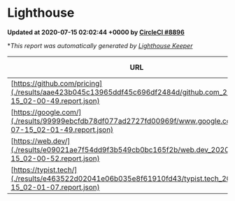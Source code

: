
# Lighthouse

**Updated at 2020-07-15 02:02:44 +0000 by [CircleCI #8896](https://circleci.com/gh/ItinerisLtd/lighthouse-keeper-example/8896)**

**This report was automatically generated by [Lighthouse Keeper](https://github.com/itinerisltd/lighthouse-keeper)*

| URL | Performance | Accessibility | Best Practices | SEO | PWA | Updated At |
| --- | --- | --- | --- | --- | --- | --- |
| [https://github.com/pricing](./results/aae423b045c13965ddf45c696df2484d/github.com_2020-07-15_02-00-49.report.json) | 0.78 | 0.96 | 1 | 0.92 | 0.54 | 2020-07-15T02:00:49.105Z |
| [https://google.com/](./results/99999ebcfdb78df077ad2727fd00969f/www.google.com_2020-07-15_02-01-49.report.json) | 0.95 | 0.9 | 1 | 0.85 | 0.54 | 2020-07-15T02:01:49.445Z |
| [https://web.dev/](./results/e09021ae7f54dd9f3b549cb0bc165f2b/web.dev_2020-07-15_02-00-52.report.json) | 0.87 | 1 | 1 | 0.99 | 0.96 | 2020-07-15T02:00:52.713Z |
| [https://typist.tech/](./results/e463522d02041e06b035e8f61910fd43/typist.tech_2020-07-15_02-01-07.report.json) | 0.87 | 0.92 | 0.92 | 0.99 | 0.57 | 2020-07-15T02:01:07.645Z |
